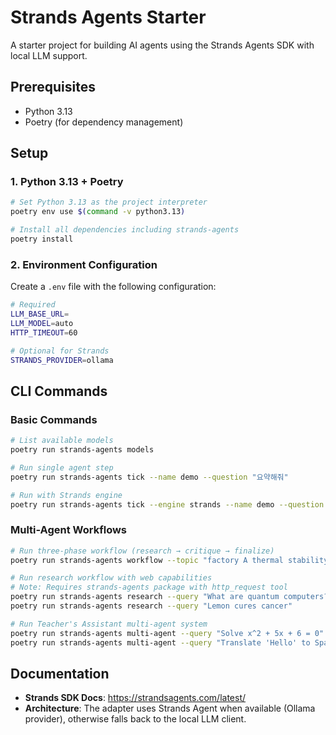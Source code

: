 # Strands Agents Starter

A starter project for building AI agents using the Strands Agents SDK with local LLM support.

## Prerequisites

- Python 3.13
- Poetry (for dependency management)

## Setup

### 1. Python 3.13 + Poetry

```bash
# Set Python 3.13 as the project interpreter
poetry env use $(command -v python3.13)

# Install all dependencies including strands-agents
poetry install
```

### 2. Environment Configuration

Create a `.env` file with the following configuration:

```bash
# Required
LLM_BASE_URL=
LLM_MODEL=auto
HTTP_TIMEOUT=60

# Optional for Strands
STRANDS_PROVIDER=ollama
```

## CLI Commands

### Basic Commands

```bash
# List available models
poetry run strands-agents models

# Run single agent step
poetry run strands-agents tick --name demo --question "요약해줘"

# Run with Strands engine
poetry run strands-agents tick --engine strands --name demo --question "요약해줘"
```

### Multi-Agent Workflows

```bash
# Run three-phase workflow (research → critique → finalize)
poetry run strands-agents workflow --topic "factory A thermal stability"

# Run research workflow with web capabilities
# Note: Requires strands-agents package with http_request tool
poetry run strands-agents research --query "What are quantum computers?"
poetry run strands-agents research --query "Lemon cures cancer"

# Run Teacher's Assistant multi-agent system
poetry run strands-agents multi-agent --query "Solve x^2 + 5x + 6 = 0"
poetry run strands-agents multi-agent --query "Translate 'Hello' to Spanish"
```

## Documentation

- **Strands SDK Docs**: https://strandsagents.com/latest/
- **Architecture**: The adapter uses Strands Agent when available (Ollama provider), otherwise falls back to the local LLM client.
